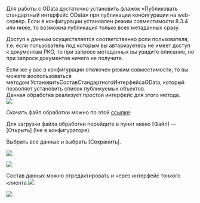 Для работы с OData достаточно установить флажок «Публиковать стандартный интерфейс OData» при публикации конфигурации на web-сервер. Если в конфигурации установлен режим совместимости 8.3.4 или ниже, то возможна публикация только всех метаданных сразу.

Доступ к данным осуществляется соответственно роли пользователя, т.е. если пользователь под которым вы авторизуетесь не имеет доступ к документам РКО, то при запросе метаданных вы увидите описание, но при запросе документов ничего не получите.

Если же у вас в конфигурации отключен режим совместимости, то вы можете воспользоваться методом УстановитьСоставСтандартногоИнтерфейсаOData, который позволяет установить список публикуемых объектов.  
Данная обработка реализует простой интерфейс для этого метода.  
![](https://samarasoft.com/wp-content/uploads/2017/11/%D0%A0%D0%B5%D0%B4%D0%B0%D0%BA%D1%82%D0%B8%D1%80%D0%BE%D0%B2%D0%B0%D0%BD%D0%B8%D0%B5OData.png)

Скачать файл обработки можно по этой [ссылке](http://ftp.samarasoft.ru/_Connector/%D0%A0%D0%B5%D0%B4%D0%B0%D0%BA%D1%82%D0%B8%D1%80%D0%BE%D0%B2%D0%B0%D0%BD%D0%B8%D0%B5%D0%A1%D0%BE%D1%81%D1%82%D0%B0%D0%B2%D0%B0%D0%A1%D1%82%D0%B0%D0%BD%D0%B4%D0%B0%D1%80%D1%82%D0%BD%D0%BE%D0%B3%D0%BE%D0%98%D0%BD%D1%82%D0%B5%D1%80%D1%84%D0%B5%D0%B9%D1%81%D0%B0OData.epf):

Для загрузки файла обработки перейдите в пункт меню [Файл] — [Открыть] (!не в конфигураторе).

Выбрать все данные и выбрать [Сохранить].

![](https://samarasoft.com/wp-content/uploads/2017/11/12.png)

![](https://samarasoft.com/wp-content/uploads/2017/11/123.png)

Состав данных можно отредактировать и через интерфейс тонкого клиента.![](https://samarasoft.com/wp-content/uploads/2017/11/Odata.png)

![](https://samarasoft.com/wp-content/uploads/2017/11/Odata2-1024x719.png)